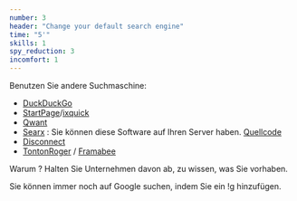 ```yaml
---
number: 3
header: "Change your default search engine"
time: "5'"
skills: 1
spy_reduction: 3
incomfort: 1
---
```

Benutzen Sie andere Suchmaschine:
- [DuckDuckGo](https://duckduckgo.com/)
- [StartPage](https://www.startpage.com/)/[ixquick](https://www.ixquick.com/)
- [Qwant](https://www.qwant.com/)
- [Searx](https://searx.me/) : Sie können diese Software auf Ihren Server haben. [Quellcode](https://github.com/asciimoo/searx)
- [Disconnect](https://search.disconnect.me/)
- [TontonRoger](https://tontonroger.org/) / [Framabee](https://framabee.org/)

Warum ? Halten Sie Unternehmen davon ab, zu wissen, was Sie vorhaben.

Sie können immer noch auf Google suchen, indem Sie ein !g hinzufügen.
 
